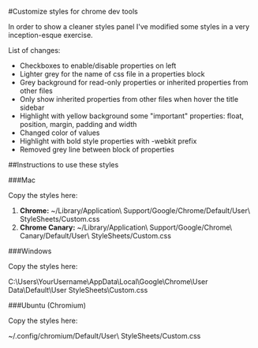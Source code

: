 #Customize styles for chrome dev tools

In order to show a cleaner styles panel I've modified some styles in a very inception-esque exercise.

List of changes:

* Checkboxes to enable/disable properties on left
* Lighter grey for the name of css file in a properties block
* Grey background for read-only properties or inherited properties from other files
* Only show inherited properties from other files when hover the title sidebar
* Highlight with yellow background some "important" properties: float, position, margin, padding and width
* Changed color of values
* Highlight with bold style properties with -webkit prefix
* Removed grey line between block of properties

##Instructions to use these styles

###Mac

Copy the styles here:

1. **Chrome:** ~/Library/Application\ Support/Google/Chrome/Default/User\ StyleSheets/Custom.css 
2. **Chrome Canary:** ~/Library/Application\ Support/Google/Chrome\ Canary/Default/User\ StyleSheets/Custom.css

###Windows

Copy the styles here:

C:\Users\YourUsername\AppData\Local\Google\Chrome\User Data\Default\User StyleSheets\Custom.css

###Ubuntu (Chromium)

Copy the styles here:

~/.config/chromium/Default/User\ StyleSheets/Custom.css
